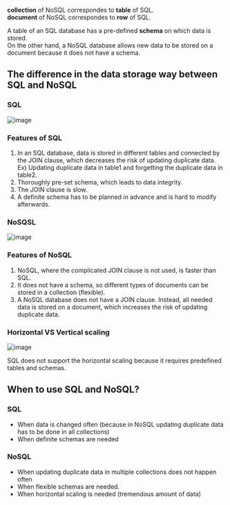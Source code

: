 **collection** of NoSQL correspondes to **table** of SQL.<br>
**document** of NoSQL correspondes to **row** of SQL.<br>

A table of an SQL database has a pre-defined **schema** on which data is stored.<br>
On the other hand, a NoSQL database allows new data to be stored on a document because it does not have a schema.<br>

## The difference in the data storage way between SQL and NoSQL
### SQL
![image](https://user-images.githubusercontent.com/67142421/177896991-3d9ef63a-30d7-4c7a-9695-cc48baa8b120.png)

### Features of SQL
1. In an SQL database, data is stored in different tables and connected by the JOIN clause, which decreases the risk of updating duplicate data.
Ex) Updating duplicate data in table1 and forgetting the duplicate data in table2.
2. Thoroughly pre-set schema, which leads to data integrity.
3. The JOIN clause is slow.
4. A definite schema has to be planned in advance and is hard to modify afterwards.

### NoSQSL
![image](https://user-images.githubusercontent.com/67142421/177898003-73e84048-afd7-4979-91f3-798c07ab27fa.png)
### Features of NoSQL
1. NoSQL, where the complicated JOIN clause is not used, is faster than SQL.
2. It does not have a schema, so different types of documents can be stored in a collection (flexible). 
3. A NoSQL database does not have a JOIN clause. Instead, all needed data is stored on a document, which increases the risk of updating duplicate data.

### Horizontal VS Vertical scaling
![image](https://user-images.githubusercontent.com/67142421/177931196-ed491a87-8be9-4cf5-b9f4-a39e2a945974.png)

SQL does not support the horizontal scaling because it requires predefined tables and schemas.

## When to use SQL and NoSQL?
### SQL
* When data is changed often (because in NoSQL updating duplicate data has to be done in all collections)
* When definite schemas are needed

### NoSQL
* When updating duplicate data in multiple collections does not happen often
* When flexible schemas are needed.
* When horizontal scaling is needed (tremendous amount of data)
